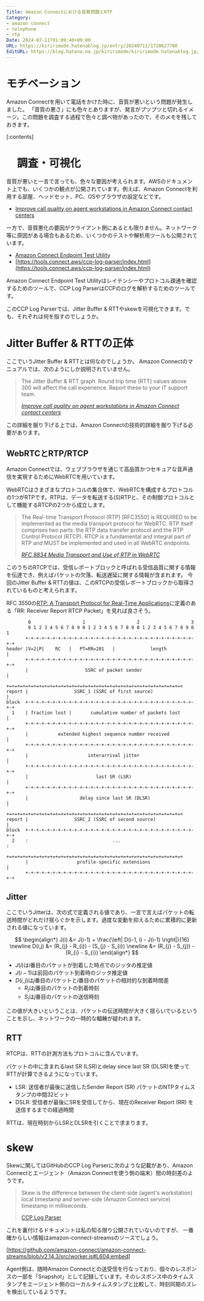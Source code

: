 ```yaml
---
Title: Amazon Connectにおける音質問題とRTP
Category:
- amazon connect
- telephone
- rtp
Date: 2024-07-11T01:09:40+09:00
URL: https://kiririmode.hatenablog.jp/entry/20240711/1720627780
EditURL: https://blog.hatena.ne.jp/kiririmode/kiririmode.hatenablog.jp/atom/entry/6801883189120117380
---
```


# モチベーション

Amazon Connectを用いて電話をかけた時に、音質が悪いという問題が発生しました。
「音質の悪さ」にも色々とありますが、発言がプツプツと切れるイメージ。この問題を調査する過程で色々と調べ物があったので、そのメモを残しておきます。

[:contents]

# 　調査・可視化

音質が悪いと一言で言っても、色々な要因が考えられます。AWSのドキュメント上でも、いくつかの観点が公開されています。例えば、Amazon Connectを利用する部屋、ヘッドセット、PC、OSやブラウザの設定などです。

- [Improve call quality on agent workstations in Amazon Connect contact centers](https://docs.aws.amazon.com/prescriptive-guidance/latest/patterns/improve-call-quality-on-agent-workstations-in-amazon-connect-contact-centers.html)

一方で、音質悪化の要因がクライアント側にあるとも限りません。ネットワーク等に原因がある場合もあるため、いくつかのテストや解析用ツールも公開されています。

- [Amazon Connect Endpoint Test Utility](https://tools.connect.aws/endpoint-test/)
- [https://tools.connect.aws/ccp-log-parser/index.html](https://tools.connect.aws/ccp-log-parser/index.html)

Amazon Connect Endpoint Test Utilityはレイテンシーやプロトコル疎通を確認するためのツールで、CCP Log ParserはCCPのログを解析するためのツールです。

このCCP Log Parserでは、Jitter Buffer & RTTやskewを可視化できます。でも、それぞれは何を指すのでしょうか。

# Jitter Buffer & RTTの正体

ここでいうJitter Buffer & RTTとは何なのでしょうか。
Amazon Connectのマニュアルでは、次のようにしか説明されていません。

> The Jitter Buffer & RTT graph. Round trip time (RTT) values above 300 will affect the call experience. Report these to your IT support team.
>
> <cite>[Improve call quality on agent workstations in Amazon Connect contact centers](https://docs.aws.amazon.com/prescriptive-guidance/latest/patterns/improve-call-quality-on-agent-workstations-in-amazon-connect-contact-centers.html)</cite>

この詳細を掘り下げる上では、Amazon Connectの技術的詳細を掘り下げる必要があります。

## WebRTCとRTP/RTCP

Amazon Connectでは、ウェブブラウザを通じて高品質かつセキュアな音声通信を実現するためにWebRTCを用いています。

WebRTCはさまざまなプロトコルの集合体で、WebRTCを構成するプロトコルの1つがRTPです。RTPは、データを転送する(S)RTPと、その制御プロトコルとして機能するRTCPの2つから成立します。

> The Real-time Transport Protocol (RTP) [RFC3550] is REQUIRED to be implemented as the media transport protocol for WebRTC. RTP itself comprises two parts: the RTP data transfer protocol and the RTP Control Protocol (RTCP). RTCP is a fundamental and integral part of RTP and MUST be implemented and used in all WebRTC endpoints.
>
> <cite>[RFC 8834 Media Transport and Use of RTP in WebRTC](https://www.rfc-editor.org/rfc/rfc8834.html#name-webrtc-use-of-rtp-core-prot)</cite>

このうちのRTCPでは、受信レポートブロックと呼ばれる受信品質に関する情報を伝達でき、例えばパケットの欠落、転送遅延に関する情報が含まれます。
今回のJitter Buffer & RTTの値は、このRTCPの受信レポートブロックから取得されているものと考えられます。

<!-- textlint-disable ja-technical-writing/sentence-length -->
RFC 3550の[RTP: A Transport Protocol for Real-Time Applications](https://datatracker.ietf.org/doc/html/rfc3550)に定義のある「RR: Receiver Report RTCP Packet」を見れば良さそう。
<!-- textlint-enable ja-technical-writing/sentence-length -->

```
        0                   1                   2                   3
        0 1 2 3 4 5 6 7 8 9 0 1 2 3 4 5 6 7 8 9 0 1 2 3 4 5 6 7 8 9 0 1
       +-+-+-+-+-+-+-+-+-+-+-+-+-+-+-+-+-+-+-+-+-+-+-+-+-+-+-+-+-+-+-+-+
header |V=2|P|    RC   |   PT=RR=201   |             length            |
       +-+-+-+-+-+-+-+-+-+-+-+-+-+-+-+-+-+-+-+-+-+-+-+-+-+-+-+-+-+-+-+-+
       |                     SSRC of packet sender                     |
       +=+=+=+=+=+=+=+=+=+=+=+=+=+=+=+=+=+=+=+=+=+=+=+=+=+=+=+=+=+=+=+=+
report |                 SSRC_1 (SSRC of first source)                 |
block  +-+-+-+-+-+-+-+-+-+-+-+-+-+-+-+-+-+-+-+-+-+-+-+-+-+-+-+-+-+-+-+-+
  1    | fraction lost |       cumulative number of packets lost       |
       +-+-+-+-+-+-+-+-+-+-+-+-+-+-+-+-+-+-+-+-+-+-+-+-+-+-+-+-+-+-+-+-+
       |           extended highest sequence number received           |
       +-+-+-+-+-+-+-+-+-+-+-+-+-+-+-+-+-+-+-+-+-+-+-+-+-+-+-+-+-+-+-+-+
       |                      interarrival jitter                      |
       +-+-+-+-+-+-+-+-+-+-+-+-+-+-+-+-+-+-+-+-+-+-+-+-+-+-+-+-+-+-+-+-+
       |                         last SR (LSR)                         |
       +-+-+-+-+-+-+-+-+-+-+-+-+-+-+-+-+-+-+-+-+-+-+-+-+-+-+-+-+-+-+-+-+
       |                   delay since last SR (DLSR)                  |
       +=+=+=+=+=+=+=+=+=+=+=+=+=+=+=+=+=+=+=+=+=+=+=+=+=+=+=+=+=+=+=+=+
report |                 SSRC_2 (SSRC of second source)                |
block  +-+-+-+-+-+-+-+-+-+-+-+-+-+-+-+-+-+-+-+-+-+-+-+-+-+-+-+-+-+-+-+-+
  2    :                               ...                             :
       +=+=+=+=+=+=+=+=+=+=+=+=+=+=+=+=+=+=+=+=+=+=+=+=+=+=+=+=+=+=+=+=+
       |                  profile-specific extensions                  |
       +-+-+-+-+-+-+-+-+-+-+-+-+-+-+-+-+-+-+-+-+-+-+-+-+-+-+-+-+-+-+-+-+
```

## Jitter

ここでいうJitterは、次の式で定義される値であり、一言で言えばパケットの転送時間がどれだけ揺らぐかを示します。過度な変動を抑えるために累積的に更新される値になっています。

$$
\begin{align*}
J(i) &= J(i-1) + \frac{\left| D(i-1, i) - J(i-1) \right|}{16} \newline
D(i,j) &= (R_{j} - R_{i}) - (S_{j} - S_{i}) \newline
&= (R_{j} - S_{j}) - (R_{i} - S_{i})
\end{align*}
$$

- $J(i)$は$i$番目のパケットが到着した時点でのジッタの推定値
- $J(i-1)$は前回のパケット到着時のジッタ推定値
- $D(i,j)$は$j$番目のパケットと$i$番目のパケットの相対的な到着時間差
  - $R_{j}$は$j$番目のパケットの到着時刻
  - $S_{j}$は$j$番目のパケットの送信時刻

この値が大きいということは、パケットの伝送時間が大きく揺らいでいるということを示し、ネットワークの一時的な輻輳が疑われます。

## RTT

RTCPは、RTTの計測方法もプロトコルに含んでいます。

パケットの中に含まれるlast SR (LSR)とdelay since last SR (DLSR)を使ってRTTが計算できるようになっています。

- LSR: 送信者が最後に送信したSender Report (SR) パケットのNTPタイムスタンプの中間32ビット
- DSLR: 受信者が最後にSRを受信してから、現在のReceiver Report (RR) を送信するまでの経過時間

RTTは、現在時刻からLSRとDLSRを引くことで求まります。

# skew

Skewに関してはGitHubのCCP Log Parserに次のような記載があり、Amazon Connectとエージェント（Amazon Connectを使う側の端末）間の時刻差のようです。

> Skew is the difference between the client-side (agent's workstation) local timestamp and server-side (Amazon Connect service) timestamp in milliseconds.
>
> [CCP Log Parser](https://github.com/amazon-connect/amazon-connect-snippets/tree/master/tools/CCPLogParser)

これを裏付けるドキュメントは私の知る限り公開されていないのですが、
一番確からしい情報はamazon-connect-streamsのソースでしょう。

[https://github.com/amazon-connect/amazon-connect-streams/blob/v2.14.3/src/worker.js#L604:embed]

Agent側は、随時Amazon Connectとの送受信を行なっており、個々のレスポンスの一部を「Snapshot」として記録しています。そのレスポンス中のタイムスタンプをエージェント側のローカルタイムスタンプと比較して、時刻同期のズレを検出しているようです。
